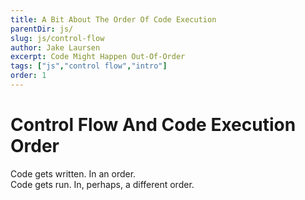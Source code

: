 ```yaml
---
title: A Bit About The Order Of Code Execution
parentDir: js/
slug: js/control-flow
author: Jake Laursen
excerpt: Code Might Happen Out-Of-Order
tags: ["js","control flow","intro"]
order: 1
---
```


# Control Flow And Code Execution Order
Code gets written. In an order.  
Code gets run. In, perhaps, a different order.  

